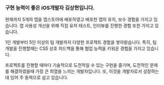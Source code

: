### 구현 능력이 좋은 iOS개발자 **김상현**입니다.

현재까지 5개의 앱을 앱스토어에 배포하였고 배포한 앱의 유지, 보수 경험을 가지고 있습니다. 앱 사용성 개선을 위해 직접 유저 테스트, 인터뷰를 진행한 경험 또한 가지고 있습니다.

1인 개발부터 5인 이상의 팀 개발까지 다양한 프로젝트 경험을 쌓아왔습니다. 특히, 팀 개발을 진행할때는 CSS 상호 피드백을 통해 협업 능력을 키워온 경험을 가지고 있습니다.

프로젝트를 진행할 때마다 기술적으로 도전적일 수 있는 구현을 즐기며, 도전적인 문제를 해결하였을때 가장 큰 희열을 느끼는 개발자입니다. 또, 이것을 개발자로서 성장하는데 있어 주 동력으로 삼고 있습니다.
